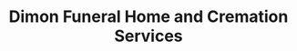 ---
title: "Dimon Funeral Home and Cremation Services"
url: /tower-city/dimon-funeral-home-and-cremation-services/
shop: funeral directors
---